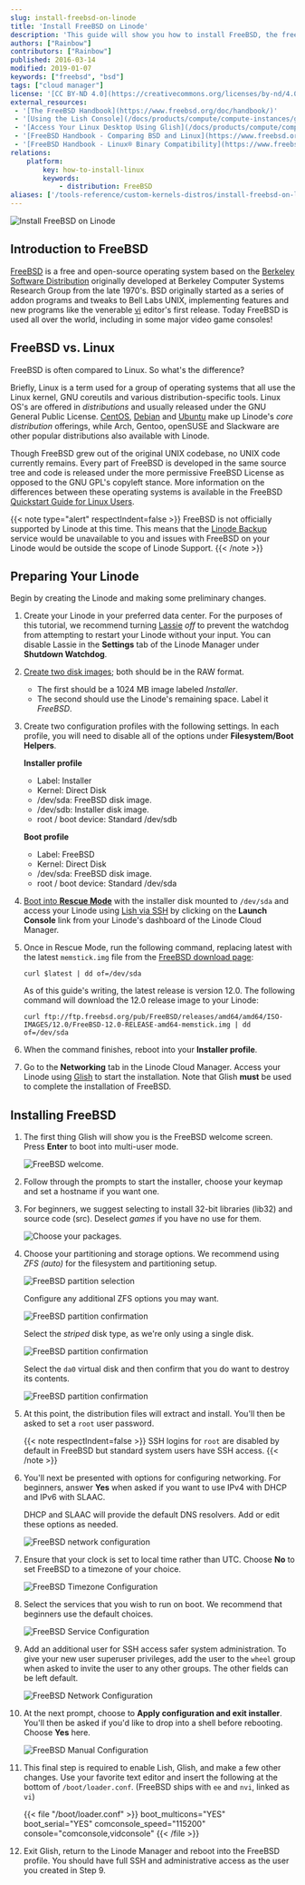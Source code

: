 ```yaml
---
slug: install-freebsd-on-linode
title: 'Install FreeBSD on Linode'
description: 'This guide will show you how to install FreeBSD, the free and open source operating system based on the Berkeley Software Software Distribution from the late 1970s.'
authors: ["Rainbow"]
contributors: ["Rainbow"]
published: 2016-03-14
modified: 2019-01-07
keywords: ["freebsd", "bsd"]
tags: ["cloud manager"]
license: '[CC BY-ND 4.0](https://creativecommons.org/licenses/by-nd/4.0)'
external_resources:
 - '[The FreeBSD Handbook](https://www.freebsd.org/doc/handbook/)'
 - '[Using the Lish Console](/docs/products/compute/compute-instances/guides/lish/)'
 - '[Access Your Linux Desktop Using Glish](/docs/products/compute/compute-instances/guides/glish/)'
 - '[FreeBSD Handbook - Comparing BSD and Linux](https://www.freebsd.org/doc/en/articles/explaining-bsd/comparing-bsd-and-linux.html)'
 - '[FreeBSD Handbook - Linux® Binary Compatibility](https://www.freebsd.org/doc/handbook/linuxemu.html)'
relations:
    platform:
        key: how-to-install-linux
        keywords:
            - distribution: FreeBSD
aliases: ['/tools-reference/custom-kernels-distros/install-freebsd-on-linode/']
---
```


![Install FreeBSD on Linode](install-freebsd-on-linode.png "Install FreeBSD on Linode")

## Introduction to FreeBSD

[FreeBSD](https://www.freebsd.org/) is a free and open-source operating system based on the [Berkeley Software Distribution](https://en.wikipedia.org/wiki/Berkeley_Software_Distribution) originally developed at Berkeley Computer Systems Research Group from the late 1970's. BSD originally started as a series of addon programs and tweaks to Bell Labs UNIX, implementing features and new programs like the venerable [vi](https://en.wikipedia.org/wiki/Vi) editor's first release. Today FreeBSD is used all over the world, including in some major video game consoles!

## FreeBSD vs. Linux

FreeBSD is often compared to Linux. So what's the difference?

Briefly, Linux is a term used for a group of operating systems that all use the Linux kernel, GNU coreutils and various distribution-specific tools. Linux OS's are offered in *distributions* and usually released under the GNU General Public License. [CentOS](https://www.centos.org/), [Debian](https://www.debian.org/) and [Ubuntu](http://www.ubuntu.com/) make up Linode's *core distribution* offerings, while Arch, Gentoo, openSUSE and Slackware are other popular distributions also available with Linode.

Though FreeBSD grew out of the original UNIX codebase, no UNIX code currently remains. Every part of FreeBSD is developed in the same source tree and code is released under the more permissive FreeBSD License as opposed to the GNU GPL's copyleft stance. More information on the differences between these operating systems is available in the FreeBSD [Quickstart Guide for Linux Users](https://www.freebsd.org/doc/en/articles/linux-users/article.html).

{{< note type="alert" respectIndent=false >}}
FreeBSD is not officially supported by Linode at this time. This means that the [Linode Backup](/docs/products/storage/backups/) service would be unavailable to you and issues with FreeBSD on your Linode would be outside the scope of Linode Support.
{{< /note >}}

## Preparing Your Linode

Begin by creating the Linode and making some preliminary changes.

1.  Create your Linode in your preferred data center. For the purposes of this tutorial, we recommend turning [Lassie](/docs/products/compute/compute-instances/guides/monitor-and-maintain/#configuring-shutdown-watchdog) *off* to prevent the watchdog from attempting to restart your Linode without your input. You can disable Lassie in the **Settings** tab of the Linode Manager under **Shutdown Watchdog**.

2.  [Create two disk images](/docs/products/compute/compute-instances/guides/disks-and-storage/#creating-a-disk); both should be in the RAW format.

    - The first should be a 1024 MB image labeled *Installer*.
    - The second should use the Linode's remaining space. Label it *FreeBSD*.

3.  Create two configuration profiles with the following settings. In each profile, you will need to disable all of the options under **Filesystem/Boot Helpers**.

    **Installer profile**

    - Label: Installer
    - Kernel: Direct Disk
    - /dev/sda: FreeBSD disk image.
    - /dev/sdb: Installer disk image.
    - root / boot device: Standard /dev/sdb

    **Boot profile**

    - Label: FreeBSD
    - Kernel: Direct Disk
    - /dev/sda: FreeBSD disk image.
    - root / boot device: Standard /dev/sda

4.  [Boot into **Rescue Mode**](/docs/products/compute/compute-instances/guides/rescue-and-rebuild/#booting-into-rescue-mode) with the installer disk mounted to `/dev/sda` and access your Linode using [Lish via SSH](/docs/products/compute/compute-instances/guides/lish/) by clicking on the **Launch Console** link from your Linode's dashboard of the Linode Cloud Manager.

5.  Once in Rescue Mode, run the following command, replacing latest with the latest `memstick.img` file from the [FreeBSD download page](ftp://ftp.freebsd.org/pub/FreeBSD/releases/amd64/amd64/ISO-IMAGES/):

        curl $latest | dd of=/dev/sda

    As of this guide's writing, the latest release is version 12.0. The following command will download the 12.0 release image to your Linode:

        curl ftp://ftp.freebsd.org/pub/FreeBSD/releases/amd64/amd64/ISO-IMAGES/12.0/FreeBSD-12.0-RELEASE-amd64-memstick.img | dd of=/dev/sda

6.  When the command finishes, reboot into your **Installer profile**.

7.  Go to the **Networking** tab in the Linode Cloud Manager. Access your Linode using [Glish](/docs/products/compute/compute-instances/guides/glish/) to start the installation. Note that Glish **must** be used to complete the installation of FreeBSD.

## Installing FreeBSD

1.  The first thing Glish will show you is the FreeBSD welcome screen. Press **Enter** to boot into multi-user mode.

    ![FreeBSD welcome.](freebsd-welcome.png)

2.  Follow through the prompts to start the installer, choose your keymap and set a hostname if you want one.

3.  For beginners, we suggest selecting to install 32-bit libraries (lib32) and source code (src). Deselect *games* if you have no use for them.

    ![Choose your packages.](freebsd-optional-components.png)

4.  Choose your partitioning and storage options. We recommend using *ZFS (auto)* for the filesystem and partitioning setup.

    ![FreeBSD partition selection](freebsd-partitioning.png)

    Configure any additional ZFS options you may want.

    ![FreeBSD partition confirmation](freebsd-zfs-configuration1.png)

    Select the *striped* disk type, as we're only using a single disk.

    ![FreeBSD partition confirmation](freebsd-zfs-configuration2.png)

    Select the `da0` virtual disk and then confirm that you do want to destroy its contents.

    ![FreeBSD partition confirmation](freebsd-zfs-configuration3.png)

5.  At this point, the distribution files will extract and install. You'll then be asked to set a `root` user password.

    {{< note respectIndent=false >}}
SSH logins for `root` are disabled by default in FreeBSD but standard system users have SSH access.
{{< /note >}}

6.  You'll next be presented with options for configuring networking. For beginners, answer **Yes** when asked if you want to use IPv4 with DHCP and IPv6 with SLAAC.

    DHCP and SLAAC will provide the default DNS resolvers. Add or edit these options as needed.

    ![FreeBSD network configuration](freebsd-network-configuration.png)

7.  Ensure that your clock is set to local time rather than UTC. Choose **No** to set FreeBSD to a timezone of your choice.

    ![FreeBSD Timezone Configuration](freebsd-timezone.png)

8.  Select the services that you wish to run on boot. We recommend that beginners use the default choices.

    ![FreeBSD Service Configuration](freebsd-services.png)

9.  Add an additional user for SSH access safer system administration. To give your new user superuser privileges, add the user to the `wheel` group when asked to invite the user to any other groups. The other fields can be left default.

    ![FreeBSD Network Configuration](freebsd-user-wheel.png)

10.  At the next prompt, choose to **Apply configuration and exit installer**. You'll then be asked if you'd like to drop into a shell before rebooting. Choose **Yes** here.

     ![FreeBSD Manual Configuration](freebsd-manual-config.png)

11.  This final step is required to enable Lish, Glish, and make a few other changes. Use your favorite text editor and insert the following at the bottom of `/boot/loader.conf`. (FreeBSD ships with `ee` and `nvi`, linked as `vi`)

     {{< file "/boot/loader.conf" >}}
boot_multicons="YES"
boot_serial="YES"
comconsole_speed="115200"
console="comconsole,vidconsole"
{{< /file >}}


12.  Exit Glish, return to the Linode Manager and reboot into the FreeBSD profile. You should have full SSH and administrative access as the user you created in Step 9.

